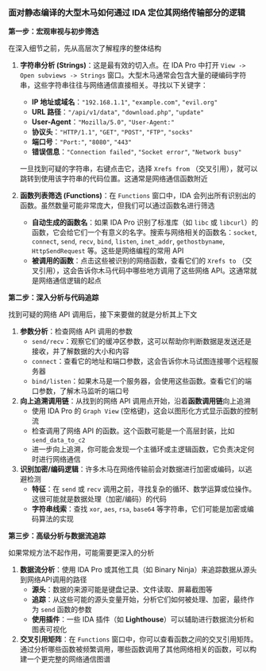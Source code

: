 ### 面对静态编译的大型木马如何通过 IDA 定位其网络传输部分的逻辑

**第一步：宏观审视与初步筛选**

在深入细节之前，先从高层次了解程序的整体结构

1. **字符串分析 (Strings)**：这是最有效的切入点。在 IDA Pro 中打开 `View -> Open subviews -> Strings` 窗口。大型木马通常会包含大量的硬编码字符串，这些字符串往往与网络通信直接相关。寻找以下关键字：

   - **IP 地址或域名**：`"192.168.1.1"`, `"example.com"`, `"evil.org"`
   - **URL 路径**：`"/api/v1/data"`, `"download.php"`, `"update"`
   - **User-Agent**：`"Mozilla/5.0"`, `"User-Agent:"`
   - **协议头**：`"HTTP/1.1"`, `"GET"`, `"POST"`, `"FTP"`, `"socks"`
   - **端口号**：`"Port:"`, `"8080"`, `"443"`
   - **错误信息**：`"Connection failed"`, `"Socket error"`, `"Network busy"`

   一旦找到可疑的字符串，右键点击它，选择 `Xrefs from` （交叉引用），就可以跳转到使用该字符串的代码位置。这通常是网络通信函数附近

2. **函数列表筛选 (Functions)**：在 `Functions` 窗口中，IDA 会列出所有识别出的函数。虽然数量可能非常庞大，但我们可以通过函数名进行筛选

   - **自动生成的函数名**：如果 IDA Pro 识别了标准库（如 `libc` 或 `libcurl`）的函数，它会给它们一个有意义的名字。搜索与网络相关的函数名：`socket`, `connect`, `send`, `recv`, `bind`, `listen`, `inet_addr`, `gethostbyname`, `HttpSendRequest` 等。这些是网络编程的常用 API
   - **被调用的函数**：点击这些被识别的网络函数，查看它们的 `Xrefs to` （交叉引用），这会告诉你木马代码中哪些地方调用了这些网络 API。这通常就是网络通信逻辑的起点

**第二步：深入分析与代码追踪**

找到可疑的网络 API 调用后，接下来要做的就是分析其上下文

1. **参数分析**：检查网络 API 调用的参数
   - `send/recv`：观察它们的缓冲区参数，这可以帮助你判断数据是发送还是接收，并了解数据的大小和内容
   - `connect`：查看它的地址和端口参数，这会告诉你木马试图连接哪个远程服务器
   - `bind/listen`：如果木马是一个服务器，会使用这些函数。查看它们的端口参数，了解木马监听的端口号
2. **向上追溯调用链**：从找到的网络 API 调用点开始，沿着**函数调用链**向上追溯
   - 使用 IDA Pro 的 `Graph View` (空格键)，这会以图形化方式显示函数的控制流
   - 检查调用了网络 API 的函数。这个函数可能是一个高层封装，比如 `send_data_to_c2`
   - 进一步向上追溯，你可能会发现一个主循环或主逻辑函数，它负责决定何时进行网络通信
3. **识别加密/编码逻辑**：许多木马在网络传输前会对数据进行加密或编码，以逃避检测
   - **特征**：在 `send` 或 `recv` 调用之前，寻找复杂的循环、数学运算或位操作。这很可能就是数据处理（加密/编码）的代码
   - **字符串线索**：查找 `xor`, `aes`, `rsa`, `base64` 等字符串，它们可能是加密或编码算法的实现

**第三步：高级分析与数据流追踪**

如果常规方法不起作用，可能需要更深入的分析

1. **数据流分析**：使用 IDA Pro 或其他工具（如 Binary Ninja）来追踪数据从源头到网络API调用的路径
   - **源头**：数据的来源可能是键盘记录、文件读取、屏幕截图等
   - **追踪**：从这些可能的源头变量开始，分析它们如何被处理、加密，最终作为 `send` 函数的参数
   - **使用插件**：一些 IDA 插件（如 **Lighthouse**）可以辅助进行数据流分析和图表可视化
2. **交叉引用矩阵**：在 `Functions` 窗口中，你可以查看函数之间的交叉引用矩阵。通过分析哪些函数被频繁调用，哪些函数调用了其他网络相关的函数，可以构建一个更完整的网络通信图谱